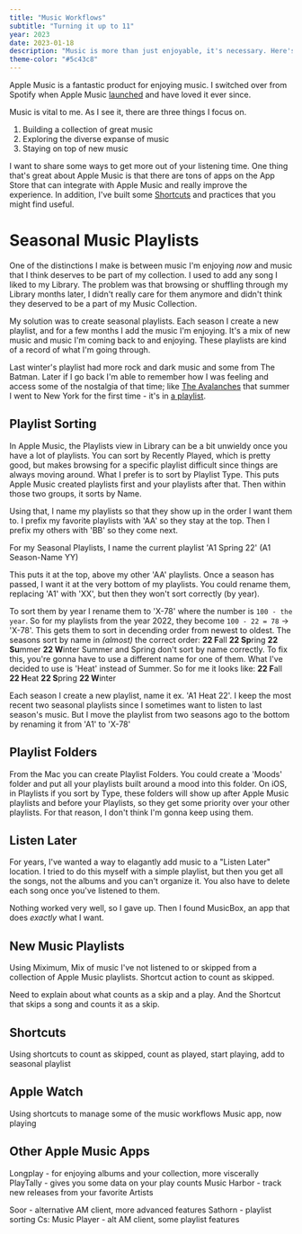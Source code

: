 ```yaml
---
title: "Music Workflows"
subtitle: "Turning it up to 11"
year: 2023
date: 2023-01-18
description: "Music is more than just enjoyable, it's necessary. Here's how I leverage Apple Music and other apps and services to get the most out of my listening time."
theme-color: "#5c43c8"
---
```

Apple Music is a fantastic product for enjoying music.
I switched over from Spotify when Apple Music [launched]() and have loved it ever since.

Music is vital to me. As I see it, there are three things I focus on.
1. Building a collection of great music
2. Exploring the diverse expanse of music
3. Staying on top of new music

I want to share some ways to get more out of your listening time. One thing that's great about Apple Music is that there are tons of apps on the App Store that can integrate with Apple Music and really improve the experience. In addition, I've built some [Shortcuts]() and practices that you might find useful.

# Seasonal Music Playlists
One of the distinctions I make is between music I'm enjoying _now_ and music that I think deserves to be part of my collection. I used to add any song I liked to my Library. The problem was that browsing or shuffling through my Library months later, I didn't really care for them anymore and didn't think they deserved to be a part of my Music Collection.

My solution was to create seasonal playlists. Each season I create a new playlist, and for a few months I add the music I'm enjoying. It's a mix of new music and music I'm coming back to and enjoying. These playlists are kind of a record of what I'm going through.

Last winter's playlist had more rock and dark music and some from The Batman. Later if I go back I'm able to remember how I was feeling and access some of the nostalgia of that time; like [The Avalanches]() that summer I went to New York for the first time - it's in [a playlist]().

## Playlist Sorting
In Apple Music, the Playlists view in Library can be a bit unwieldy once you have a lot of playlists. You can sort by Recently Played, which is pretty good, but makes browsing for a specific playlist difficult since things are always moving around. What I prefer is to sort by Playlist Type. This puts Apple Music created playlists first and your playlists after that. Then within those two groups, it sorts by Name.

Using that, I name my playlists so that they show up in the order I want them to. I prefix my favorite playlists with 'AA' so they stay at the top. Then I prefix my others with 'BB' so they come next.

For my Seasonal Playlists, I name the current playlist 'A1 Spring 22' (A1 Season-Name YY)

This puts it at the top, above my other 'AA' playlists.
Once a season has passed, I want it at the very bottom of my playlists. You could rename them, replacing 'A1' with 'XX', but then they won't sort correctly (by year). 

To sort them by year I rename them to 'X-78' where the number is `100 - the year`. So for my playlists from the year 2022, they become `100 - 22 = 78` → 'X-78'. This gets them to sort in decending order from newest to oldest.
The seasons sort by name in *(almost)* the correct order:
**22 F**all
**22 Sp**ring
**22 Su**mmer
**22 W**inter
Summer and Spring don't sort by name correctly. To fix this, you're gonna have to use a different name for one of them. What I've decided to use is 'Heat' instead of Summer. So for me it looks like:
**22 F**all
**22 H**eat
**22 S**pring
**22 W**inter

Each season I create a new playlist, name it ex. 'A1 Heat 22'. I keep the most recent two seasonal playlists since I sometimes want to listen to last season's music. But I move the playlist from two seasons ago to the bottom by renaming it from 'A1' to 'X-78' 

## Playlist Folders
From the Mac you can create Playlist Folders. You could create a 'Moods' folder and put all your playlists built around a mood into this folder. On iOS, in Playlists if you sort by Type, these folders will show up after Apple Music playlists and before your Playlists, so they get some priority over your other playlists. For that reason, I don't think I'm gonna keep using them. 

## Listen Later
For years, I've wanted a way to elagantly add music to a "Listen Later" location. 
I tried to do this myself with a simple playlist, but then you get all the songs, not the albums and you can't organize it. You also have to delete each song once you've listened to them.

Nothing worked very well, so I gave up. Then I found MusicBox, an app that does _exactly_ what I want.

## New Music Playlists
Using Miximum, Mix of music I've not listened to or skipped from a collection of Apple Music playlists. Shortcut action to count as skipped.

Need to explain about what counts as a skip and a play. And the Shortcut that skips a song and counts it as a skip.

## Shortcuts
Using shortcuts to count as skipped, count as played, start playing, add to seasonal playlist

## Apple Watch
Using shortcuts to manage some of the music workflows
Music app, now playing

## Other Apple Music Apps
Longplay - for enjoying albums and your collection, more viscerally
PlayTally - gives you some data on your play counts
Music Harbor - track new releases from your favorite Artists

Soor - alternative AM client, more advanced features
Sathorn - playlist sorting
Cs: Music Player - alt AM client, some playlist features